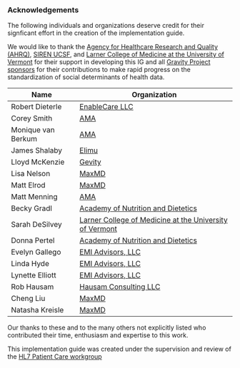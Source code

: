 ### Acknowledgements

The following individuals and organizations deserve credit for their signficant effort in the creation of the implementation guide.

We would like to thank the [Agency for Healthcare Research and Quality (AHRQ)](https://www.ahrq.gov/), [SIREN UCSF](https://sirenetwork.ucsf.edu/), and [Larner College of Medicine at the University of Vermont](http://www.med.uvm.edu/) for their support in developing this IG and all [Gravity Project sponsors](https://confluence.hl7.org/display/GRAV/Gravity+Project+Sponsors) for their contributions to make rapid progress on the standardization of social determinants of health data.

| **Name**           | **Organization**                                             |
| ------------------ | ------------------------------------------------------------ |
| Robert Dieterle    | [EnableCare LLC](http://www.enablecare.us/)               |
| Corey Smith        | [AMA](https://www.ama-assn.org/)                             |
| Monique van Berkum | [AMA ](https://www.ama-assn.org/)                            |
| James Shalaby      | [Elimu](https://www.elimu.io/)                               |
| Lloyd McKenzie     | [Gevity](https://www.gevityinc.com/)                         |
| Lisa Nelson        | [MaxMD ](https://www.maxmddirect.com/)                       |
| Matt Elrod         | [MaxMD](https://www.maxmddirect.com/)                        |
| Matt Menning       | [AMA  ](https://www.ama-assn.org/)                           |
| Becky Gradl        | [Academy of Nutrition and Dietetics ](https://www.eatright.org/) |
| Sarah DeSilvey     | [Larner College of Medicine at the University of Vermont](http://www.med.uvm.edu/) |
| Donna Pertel       | [Academy of Nutrition and Dietetics](https://www.eatright.org/) |
| Evelyn Gallego     | [EMI Advisors, LLC ](https://www.emiadvisors.net/)           |
| Linda Hyde         | [EMI Advisors, LLC ](https://www.emiadvisors.net/)           |
| Lynette Elliott    | [EMI Advisors, LLC](https://www.emiadvisors.net/)            |
| Rob Hausam         | [Hausam Consulting LLC](https://www.linkedin.com/in/robert-hausam-a273aa7/) |
| Cheng Liu          | [MaxMD](https://www.maxmddirect.com/)                        |
| Natasha Kreisle    | [MaxMD](https://www.maxmddirect.com/)                        |


Our thanks to these and to the many others not explicitly listed who contributed their time, enthusiasm and expertise to this work.

This implementation guide was created under the supervision and review of the [HL7 Patient Care workgroup](http://www.hl7.org/Special/committees/patientcare/index.cfm)